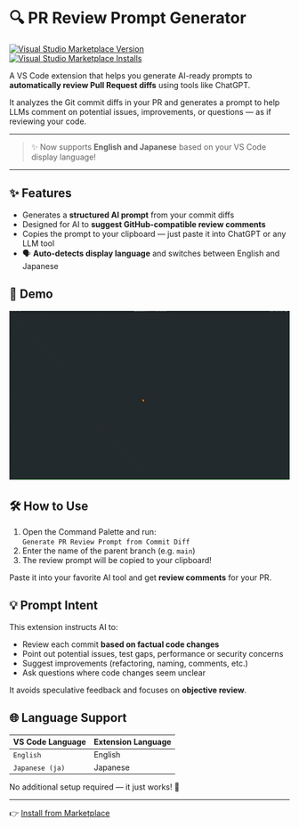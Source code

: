 # 🔍 PR Review Prompt Generator

[![Visual Studio Marketplace Version](https://img.shields.io/visual-studio-marketplace/v/Sado4.genreview?style=flat-square)](https://marketplace.visualstudio.com/items?itemName=Sado4.genreview)  
[![Visual Studio Marketplace Installs](https://img.shields.io/visual-studio-marketplace/i/Sado4.genreview?style=flat-square)](https://marketplace.visualstudio.com/items?itemName=Sado4.genreview)

A VS Code extension that helps you generate AI-ready prompts to **automatically review Pull Request diffs** using tools like ChatGPT.

It analyzes the Git commit diffs in your PR and generates a prompt to help LLMs comment on potential issues, improvements, or questions — as if reviewing your code.

---

> ✨ Now supports **English and Japanese** based on your VS Code display language!

---

## ✨ Features

- Generates a **structured AI prompt** from your commit diffs
- Designed for AI to **suggest GitHub-compatible review comments**
- Copies the prompt to your clipboard — just paste it into ChatGPT or any LLM tool
- 🗣️ **Auto-detects display language** and switches between English and Japanese

## 📸 Demo

![Demo](images/demo.gif)

## 🛠 How to Use

1. Open the Command Palette and run:  
   `Generate PR Review Prompt from Commit Diff`
2. Enter the name of the parent branch (e.g. `main`)
3. The review prompt will be copied to your clipboard!

Paste it into your favorite AI tool and get **review comments** for your PR.

## 💡 Prompt Intent

This extension instructs AI to:

- Review each commit **based on factual code changes**
- Point out potential issues, test gaps, performance or security concerns
- Suggest improvements (refactoring, naming, comments, etc.)
- Ask questions where code changes seem unclear

It avoids speculative feedback and focuses on **objective review**.

## 🌐 Language Support

| VS Code Language | Extension Language |
|------------------|--------------------|
| `English`        | English            |
| `Japanese (ja)`  | Japanese           |

No additional setup required — it just works! 🎉

---

👉 [Install from Marketplace](https://marketplace.visualstudio.com/items?itemName=Sado4.genreview)
